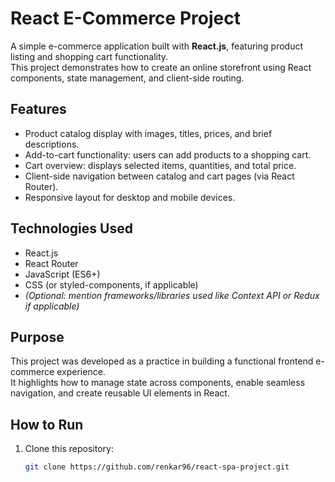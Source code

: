 # React E-Commerce Project

A simple e-commerce application built with **React.js**, featuring product listing and shopping cart functionality.  
This project demonstrates how to create an online storefront using React components, state management, and client-side routing.

##  Features
- Product catalog display with images, titles, prices, and brief descriptions.
- Add-to-cart functionality: users can add products to a shopping cart.
- Cart overview: displays selected items, quantities, and total price.
- Client-side navigation between catalog and cart pages (via React Router).
- Responsive layout for desktop and mobile devices.

##  Technologies Used
- React.js
- React Router
- JavaScript (ES6+)
- CSS (or styled-components, if applicable)
- *(Optional: mention frameworks/libraries used like Context API or Redux if applicable)*

##  Purpose
This project was developed as a practice in building a functional frontend e-commerce experience.  
It highlights how to manage state across components, enable seamless navigation, and create reusable UI elements in React.

##  How to Run
1. Clone this repository:
   ```bash
   git clone https://github.com/renkar96/react-spa-project.git
